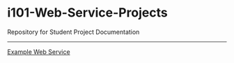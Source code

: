 # i101-Web-Service-Projects
Repository for Student Project Documentation

---

[Example Web Service](example.md)

